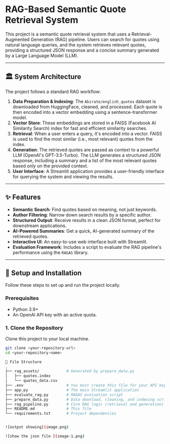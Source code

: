 # RAG-Based Semantic Quote Retrieval System

This project is a semantic quote retrieval system that uses a Retrieval-Augmented Generation (RAG) pipeline. Users can search for quotes using natural language queries, and the system retrieves relevant quotes, providing a structured JSON response and a concise summary generated by a Large Language Model (LLM).

---

## 🏛️ System Architecture

The project follows a standard RAG workflow:

1.  **Data Preparation & Indexing**: The `Abirate/english_quotes` dataset is downloaded from HuggingFace, cleaned, and processed. Each quote is then encoded into a vector embedding using a sentence-transformer model.
2.  **Vector Store**: These embeddings are stored in a FAISS (Facebook AI Similarity Search) index for fast and efficient similarity searches.
3.  **Retrieval**: When a user enters a query, it's encoded into a vector. FAISS is used to find the most similar (i.e., most relevant) quotes from the index.
4.  **Generation**: The retrieved quotes are passed as context to a powerful LLM (OpenAI's GPT-3.5-Turbo). The LLM generates a structured JSON response, including a summary and a list of the most relevant quotes based *only* on the provided context.
5.  **User Interface**: A Streamlit application provides a user-friendly interface for querying the system and viewing the results.

---

## ✨ Features

* **Semantic Search**: Find quotes based on meaning, not just keywords.
* **Author Filtering**: Narrow down search results by a specific author.
* **Structured Output**: Receive results in a clean JSON format, perfect for downstream applications.
* **AI-Powered Summaries**: Get a quick, AI-generated summary of the retrieved quotes.
* **Interactive UI**: An easy-to-use web interface built with Streamlit.
* **Evaluation Framework**: Includes a script to evaluate the RAG pipeline's performance using the `RAGAS` library.

---

## 🚀 Setup and Installation

Follow these steps to set up and run the project locally.

### Prerequisites

* Python 3.9+
* An OpenAI API key with an active quota.

### 1. Clone the Repository

Clone this project to your local machine.

```bash
git clone <your-repository-url>
cd <your-repository-name>

📂 File Structure
.
├── rag_assets/            # Generated by prepare_data.py
│   ├── quotes.index
│   └── quotes_data.csv
├── .env                   # You must create this file for your API key
├── app.py                 # The main Streamlit application
├── evaluate_rag.py        # RAGAS evaluation script
├── prepare_data.py        # Data download, cleaning, and indexing script
├── rag_pipeline.py        # Core RAG logic (retrieval and generation)
├── README.md              # This file
└── requirements.txt       # Project dependencies


![output showing](image.png)

![show the json file ](image-1.png)


